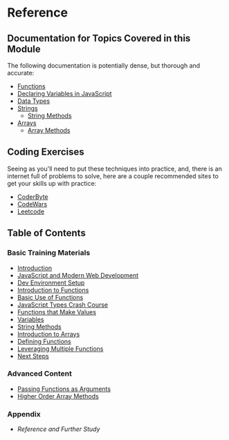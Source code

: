 # Reference

## Documentation for Topics Covered in this Module

The following documentation is potentially dense, but thorough and accurate:

- [Functions](https://developer.mozilla.org/en-US/docs/Web/JavaScript/Reference/Functions)
- [Declaring Variables in JavaScript](https://developer.mozilla.org/en-US/docs/Web/JavaScript/Guide/Grammar_and_types#Declarations)
- [Data Types](https://developer.mozilla.org/en-US/docs/Web/JavaScript/Data_structures)
- [Strings](https://developer.mozilla.org/en-US/docs/Web/JavaScript/Reference/Global_Objects/String)
  - [String Methods](https://developer.mozilla.org/en-US/docs/Web/JavaScript/Reference/Global_Objects/String#Methods_2)
- [Arrays](https://developer.mozilla.org/en-US/docs/Web/JavaScript/Reference/Global_Objects/Array)
  - [Array Methods](https://developer.mozilla.org/en-US/docs/Web/JavaScript/Reference/Global_Objects/Array#Methods_2)


## Coding Exercises

Seeing as you'll need to put these techniques into practice, and, there is an internet full of problems to solve, here are a couple recommended sites to get your skills up with practice:

- [CoderByte](https://coderbyte.com/challenges/)
- [CodeWars](https://www.codewars.com/users/sign_in)
- [Leetcode](https://leetcode.com/problemset/algorithms/)

## Table of Contents

### Basic Training Materials

- [Introduction](../README.md)
- [JavaScript and Modern Web Development](modern_web_development.md)
- [Dev Environment Setup](setup.md)
- [Introduction to Functions](intro_to_javascript_functions.md)
- [Basic Use of Functions](basic_use_of_functions.md)
- [JavaScript Types Crash Course](type_crash_course.md)
- [Functions that Make Values](functions_that_make_values.md)
- [Variables](variables.md)
- [String Methods](string_methods.md)
- [Introduction to Arrays](intro_to_arrays.md)
- [Defining Functions](defining_functions.md)
- [Leveraging Multiple Functions](leveraging_multiple_functions.md)
- [Next Steps](next_steps.md)

### Advanced Content

- [Passing Functions as Arguments](passing_functions_as_arguments.md)
- [Higher Order Array Methods](higher_order_array_methods.md)

### Appendix

- *Reference and Further Study*
